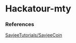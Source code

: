 # Hackatour-mty

### References

[SavjeeTutorials/SavjeeCoin](https://github.com/SavjeeTutorials/SavjeeCoin)